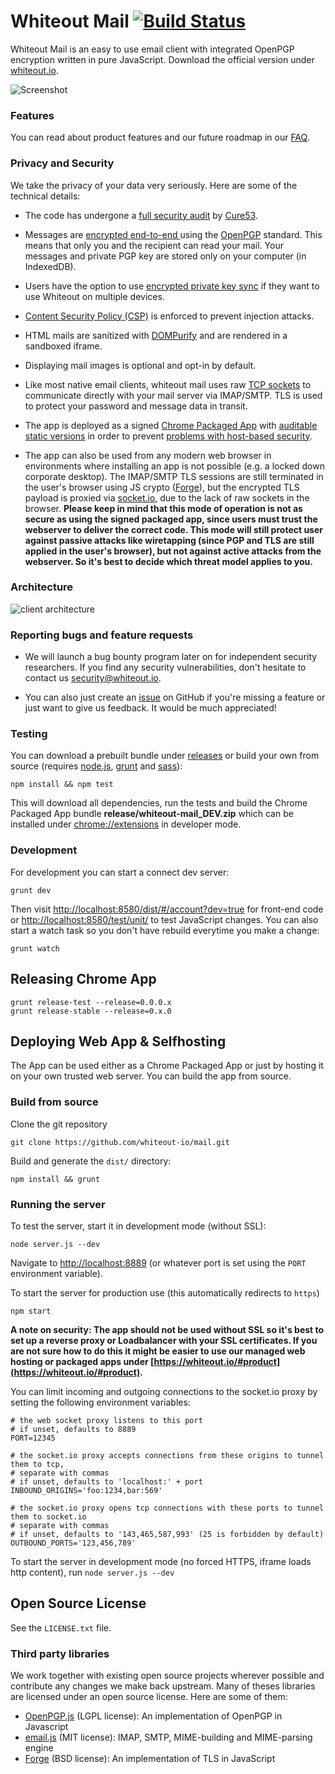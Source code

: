 Whiteout Mail [![Build Status](https://travis-ci.org/whiteout-io/mail.svg?branch=master)](https://travis-ci.org/whiteout-io/mail)
==========

Whiteout Mail is an easy to use email client with integrated OpenPGP encryption written in pure JavaScript. Download the official version under [whiteout.io](https://whiteout.io/#product).

![Screenshot](https://whiteout.io/img/screens.png)

### Features

You can read about product features and our future roadmap in our [FAQ](https://github.com/whiteout-io/mail/wiki/FAQ).

### Privacy and Security

We take the privacy of your data very seriously. Here are some of the technical details:

* The code has undergone a [full security audit](https://blog.whiteout.io/2015/06/11/whiteout-mail-1-0-and-security-audit-by-cure53/) by [Cure53](https://cure53.de).

* Messages are [encrypted end-to-end ](http://en.wikipedia.org/wiki/End-to-end_encryption) using the [OpenPGP](http://en.wikipedia.org/wiki/Pretty_Good_Privacy) standard. This means that only you and the recipient can read your mail. Your messages and private PGP key are stored only on your computer (in IndexedDB).

* Users have the option to use [encrypted private key sync](https://github.com/whiteout-io/mail/wiki/Secure-OpenPGP-Key-Pair-Synchronization-via-IMAP) if they want to use Whiteout on multiple devices.

* [Content Security Policy (CSP)](http://www.html5rocks.com/en/tutorials/security/content-security-policy/) is enforced to prevent injection attacks.

* HTML mails are sanitized with [DOMPurify](https://github.com/cure53/DOMPurify) and are rendered in a sandboxed iframe.

* Displaying mail images is optional and opt-in by default.

* Like most native email clients, whiteout mail uses raw [TCP sockets](http://developer.chrome.com/apps/socket.html) to communicate directly with your mail server via IMAP/SMTP. TLS is used to protect your password and message data in transit.

* The app is deployed as a signed [Chrome Packaged App](https://developer.chrome.com/apps/about_apps.html) with [auditable static versions](https://github.com/whiteout-io/mail/releases) in order to prevent [problems with host-based security](https://blog.whiteout.io/2014/04/13/heartbleed-and-javascript-crypto/).

* The app can also be used from any modern web browser in environments where installing an app is not possible (e.g. a locked down corporate desktop). The IMAP/SMTP TLS sessions are still terminated in the user's browser using JS crypto ([Forge](https://github.com/digitalbazaar/forge)), but the encrypted TLS payload is proxied via [socket.io](http://socket.io/), due to the lack of raw sockets in the browser. **Please keep in mind that this mode of operation is not as secure as using the signed packaged app, since users must trust the webserver to deliver the correct code. This mode will still protect user against passive attacks like wiretapping (since PGP and TLS are still applied in the user's browser), but not against active attacks from the webserver. So it's best to decide which threat model applies to you.**

### Architecture

![client architecture](https://whiteout.io/img/app_layers.png)

### Reporting bugs and feature requests

* We will launch a bug bounty program later on for independent security researchers. If you find any security vulnerabilities, don't hesitate to contact us [security@whiteout.io](mailto:security@whiteout.io).

* You can also just create an [issue](https://github.com/whiteout-io/mail/issues) on GitHub if you're missing a feature or just want to give us feedback. It would be much appreciated!

### Testing

You can download a prebuilt bundle under [releases](https://github.com/whiteout-io/mail/releases) or build your own from source (requires [node.js](http://nodejs.org/download/), [grunt](http://gruntjs.com/getting-started#installing-the-cli) and [sass](http://sass-lang.com/install)):

    npm install && npm test

This will download all dependencies, run the tests and build the Chrome Packaged App bundle **release/whiteout-mail_DEV.zip** which can be installed under [chrome://extensions](chrome://extensions) in developer mode.

### Development
For development you can start a connect dev server:

    grunt dev

Then visit [http://localhost:8580/dist/#/account?dev=true](http://localhost:8580/dist/#/account?dev=true) for front-end code or [http://localhost:8580/test/unit/](http://localhost:8580/test/unit/) to test JavaScript changes. You can also start a watch task so you don't have rebuild everytime you make a change:

    grunt watch

## Releasing Chrome App

    grunt release-test --release=0.0.0.x
    grunt release-stable --release=0.x.0

## Deploying Web App & Selfhosting

The App can be used either as a Chrome Packaged App or just by hosting it on your own trusted web server. You can build the app from source.

### Build from source

Clone the git repository

    git clone https://github.com/whiteout-io/mail.git

Build and generate the `dist/` directory:

    npm install && grunt

### Running the server

To test the server, start it in development mode (without SSL):

    node server.js --dev

Navigate to [http://localhost:8889](http://localhost:8889) (or whatever port is set using the `PORT` environment variable).

To start the server for production use (this automatically redirects to `https`)

    npm start

**A note on security: The app should not be used without SSL so it's best to set up a reverse proxy or Loadbalancer with your SSL certificates. If you are not sure how to do this it might be easier to use our managed web hosting or packaged apps under [https://whiteout.io/#product](https://whiteout.io/#product).**

You can limit incoming and outgoing connections to the socket.io proxy by setting the following environment variables:

    # the web socket proxy listens to this port
    # if unset, defaults to 8889
    PORT=12345

    # the socket.io proxy accepts connections from these origins to tunnel them to tcp,
    # separate with commas
    # if unset, defaults to 'localhost:' + port
    INBOUND_ORIGINS='foo:1234,bar:569'

    # the socket.io proxy opens tcp connections with these ports to tunnel them to socket.io
    # separate with commas
    # if unset, defaults to '143,465,587,993' (25 is forbidden by default)
    OUTBOUND_PORTS='123,456,789'

To start the server in development mode (no forced HTTPS, iframe loads http content), run `node server.js --dev`

## Open Source License

See the `LICENSE.txt` file.

### Third party libraries

We work together with existing open source projects wherever possible and contribute any changes we make back upstream. Many of theses libraries are licensed under an open source license. Here are some of them:

* [OpenPGP.js](http://openpgpjs.org) (LGPL license): An implementation of OpenPGP in Javascript
* [email.js](http://emailjs.org) (MIT license): IMAP, SMTP, MIME-building and MIME-parsing engine
* [Forge](https://github.com/digitalbazaar/forge) (BSD license): An implementation of TLS in JavaScript
